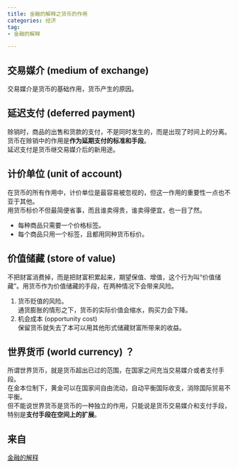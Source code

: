 ```yaml
---
title: 金融的解释之货币的作用   
categories: 经济  
tag:    
- 金融的解释  

---
```

  

## 交易媒介 (medium of exchange)  
交易媒介是货币的基础作用，货币产生的原因。  
## 延迟支付 (deferred payment)  
赊销时，商品的出售和货款的支付，不是同时发生的，而是出现了时间上的分离。货币在赊销中的作用是**作为延期支付的标准和手段**。  
延迟支付是货币继交易媒介后的新用途。  
## 计价单位 (unit of account)  
在货币的所有作用中，计价单位是最容易被忽视的，但这一作用的重要性一点也不亚于其他。  
用货币标价不但最简便省事，而且谁卖得贵，谁卖得便宜，也一目了然。  

- 每种商品只需要一个价格标签。  
- 每个商品只用一个标签，且都用同种货币标价。  

## 价值储藏 (store of value)  
不把财富消费掉，而是把财富积累起来，期望保值、增值，这个行为叫“价值储藏”。用货币作为价值储藏的手段，在两种情况下会带来风险。  

1. 货币贬值的风险。  
    通货膨胀的情形之下，货币的实际价值会缩水，购买力会下降。   
2. 机会成本 (opportunity cost)  
    保留货币就失去了本可以用其他形式储藏财富所带来的收益。  

## 世界货币 (world currency) ？  
所谓世界货币，就是货币超出已过的范围，在国家之间充当交易媒介或者支付手段。  
在金本位制下，黄金可以在国家间自由流动，自动平衡国际收支，消除国际贸易不平衡。  
但不能说世界货币是货币的一种独立的作用，只能说是货币交易媒介和支付手段，特别是**支付手段在空间上的扩展**。
## 来自
[金融的解释](https://book.douban.com/subject/26032227/)
